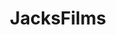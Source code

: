 ---
title: JacksFilms
crosslinks:
- OutOfTheLoop
- xkcd
- nah
- itcosinedinaflash
- MemeEconomy
- SummerReddit
- place
- QTWTAIN
- vexillology
- KarmaCourt
- dankmemes
- Harry_potter
- juxtaposition
- FellowKids
- puns
---